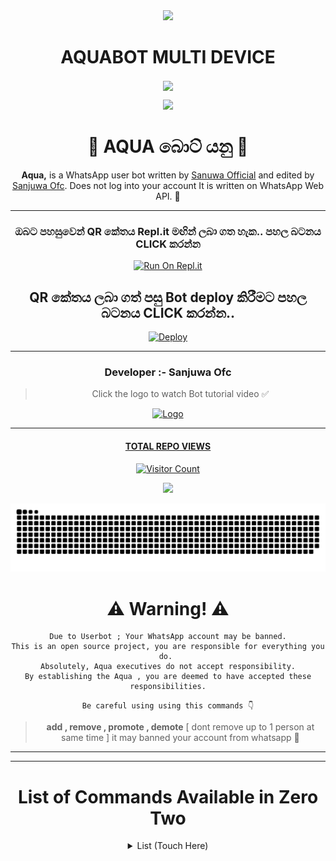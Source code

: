 <div align="center">		

<img src= "https://camo.githubusercontent.com/71b837571c48af3aa60a73dbc9d5936aa359d78efbfa8a6743cbbbc16b80ef4d/68747470733a2f2f63646e2e646973636f72646170702e636f6d2f6174746163686d656e74732f3830353930323039333930363630383138362f3830353931333937323533353539303932322f74656e6f722e676966"/>
</p>


# AQUABOT MULTI DEVICE 

<p align="center"> <a href="github.com/Sanjuwa22"><img align="center" src="https://telegra.ph/file/85fe740b2385a55178500.jpg"/></a>
 <p align="center">
</p>
<p align='center'>
    </p>

<p align="center">
  <img src="https://readme-typing-svg.herokuapp.com/?lines=AQUA+BOT+MD+🇱🇰&font=Fira%20Code&center=true&width=380&height=50">

    

<h1> 🔎 AQUA බොට් යනු 🔎</h1>

**Aqua,** is a WhatsApp user bot written by [Sanuwa Official](https://github.com/sanuwaofficial) and edited by [Sanjuwa Ofc](https://github.com/Sanjuwa22). Does not log into your account It is written on WhatsApp Web API. 🍂

---






### ඔබට පහසුවෙන් QR කේතය Repl.it මඟින් ලබා ගත හැක.. පහල බටනය CLICK කරන්න

[![Run On Repl.it](https://repl.it/badge/github/quiec/whatsasena)](https://replit.com/@MagmaGaming/AQUABOT-MDV2?v=1)

## QR කේතය ලබා ගත් පසු Bot deploy කිරීමට පහල බටනය CLICK කරන්න..

[![Deploy](https://www.herokucdn.com/deploy/b7utton.svg)](https://heroku.com/deploy?template=https://github.com/Sanjuwa22/AQUA)

---------------------------------   

 ###  Developer :- Sanjuwa Ofc 


> Click the logo to watch Bot tutorial video ✅

<a href="https://youtu.be/Z9rIR0Vopb8"><img title="Logo" src="https://telegra.ph/file/4b2a7d5c1689711f62c3a.jpg">

---


  #### TOTAL REPO VIEWS
![Visitor Count](https://profile-counter.glitch.me/Sanjuwa22/count.svg)
</p>

<div align="center">		

<img src= "https://camo.githubusercontent.com/71b837571c48af3aa60a73dbc9d5936aa359d78efbfa8a6743cbbbc16b80ef4d/68747470733a2f2f63646e2e646973636f72646170702e636f6d2f6174746163686d656e74732f3830353930323039333930363630383138362f3830353931333937323533353539303932322f74656e6f722e676966"/>
</p>


<div align="center">

 [![Run on Repl.it](https://github.com/Platane/snk/raw/output/github-contribution-grid-snake.svg)](https://replit.com/@ALPHAOFFICIAL/V5)


<h1> ⚠️ Warning! ⚠️️</h1>

```
Due to Userbot ; Your WhatsApp account may be banned.
This is an open source project, you are responsible for everything you do. 
Absolutely, Aqua executives do not accept responsibility.
By establishing the Aqua , you are deemed to have accepted these responsibilities.
```

`Be careful using using this commands 👇`
> **add , remove , promote , demote**
[ dont remove up to 1 person at same time ]
it may banned your account from whatsapp 🚫

</div>

_ _ _

---

# List of Commands Available in Zero Two
  <details>
  <summary>List (Touch Here)</summary>
<p>

 

┌─(📥ᴅᴏᴡɴʟᴏᴀᴅᴇʀ ᴄᴏᴍᴍᴀɴᴅꜱ)
-│.song
-│.video
-│.fb
-│.ig
-│.tiktok
-│.mediafire 
-│.img
-│.downapk

┌─(🔍ꜱᴇᴀʀᴄʜ ᴄᴏᴍᴍᴀɴᴅꜱ)
-│.getyt
-│.findapk

┌─(🧰ᴄᴏɴᴠᴇʀᴛ ᴄᴏᴍᴍᴀɴᴅꜱ)
-│.sticker
-│.imagesticker
-│.vsticker
-│.pemoji
-│.sticemoji
-│.emomix
-│.removebg
-│.logo1
-│.mp4audio

┌─(🪀ɢʀᴏᴜᴘ ᴄᴏᴍᴍᴀɴᴅꜱ)
-│.add
-│.kick
-│.promote
-│.demote
-│.mute
-│.unmute
-│.tagall

┌─(🧑‍💻ᴀᴅᴍɪɴ ᴄᴏᴍᴍᴀɴᴅꜱ)
-│.update
-│.ping

┌─(💫ᴏᴛʜᴇʀ ᴄᴏᴍᴍᴀɴᴅꜱ)
-│.alive

  an lot more....
